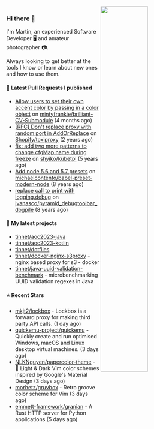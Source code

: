 <img align="right" src="https://github-profile-summary-cards.vercel.app/api/cards/profile-details?username=tinnet&theme=github" width="50%"/>
<h3 class="mt-n3">Hi there 👋</h3>

I'm Martin, an experienced Software Developer 🖥️ and amateur photographer 📷.

Always looking to get better at the tools I know or learn about new ones and how to use them.

#### 🔨 Latest Pull Requests I published

- [Allow users to set their own accent color by passing in a color object](https://github.com/mintyfrankie/brilliant-CV-Submodule/pull/10) on [mintyfrankie/brilliant-CV-Submodule](https://github.com/mintyfrankie/brilliant-CV-Submodule) (4 months ago)
- [[RFC] Don&#39;t replace proxy with random port in AddOrReplace](https://github.com/Shopify/toxiproxy/pull/356) on [Shopify/toxiproxy](https://github.com/Shopify/toxiproxy) (2 years ago)
- [fix: add two more patterns to change cfgMap name during freeze](https://github.com/shyiko/kubetpl/pull/12) on [shyiko/kubetpl](https://github.com/shyiko/kubetpl) (5 years ago)
- [Add node 5.6 and 5.7 presets](https://github.com/michaelcontento/babel-preset-modern-node/pull/35) on [michaelcontento/babel-preset-modern-node](https://github.com/michaelcontento/babel-preset-modern-node) (8 years ago)
- [replace call to print with logging.debug](https://github.com/jvanasco/pyramid_debugtoolbar_dogpile/pull/2) on [jvanasco/pyramid_debugtoolbar_dogpile](https://github.com/jvanasco/pyramid_debugtoolbar_dogpile) (8 years ago)

#### 🌱 My latest projects

- [tinnet/aoc2023-java](https://github.com/tinnet/aoc2023-java)
- [tinnet/aoc2023-kotlin](https://github.com/tinnet/aoc2023-kotlin)
- [tinnet/dotfiles](https://github.com/tinnet/dotfiles)
- [tinnet/docker-nginx-s3proxy](https://github.com/tinnet/docker-nginx-s3proxy) - nginx based proxy for s3 - docker
- [tinnet/java-uuid-validation-benchmark](https://github.com/tinnet/java-uuid-validation-benchmark) - microbenchmarking UUID validation regexes in Java

#### ⭐ Recent Stars

- [mkjt2/lockbox](https://github.com/mkjt2/lockbox) - Lockbox is a forward proxy for making third party API calls. (1 day ago)
- [quickemu-project/quickemu](https://github.com/quickemu-project/quickemu) - Quickly create and run optimised Windows, macOS and Linux desktop virtual machines. (3 days ago)
- [NLKNguyen/papercolor-theme](https://github.com/NLKNguyen/papercolor-theme) - :art: Light &amp; Dark Vim color schemes inspired by Google&#39;s Material Design (3 days ago)
- [morhetz/gruvbox](https://github.com/morhetz/gruvbox) - Retro groove color scheme for Vim (3 days ago)
- [emmett-framework/granian](https://github.com/emmett-framework/granian) - A Rust HTTP server for Python applications (5 days ago)
